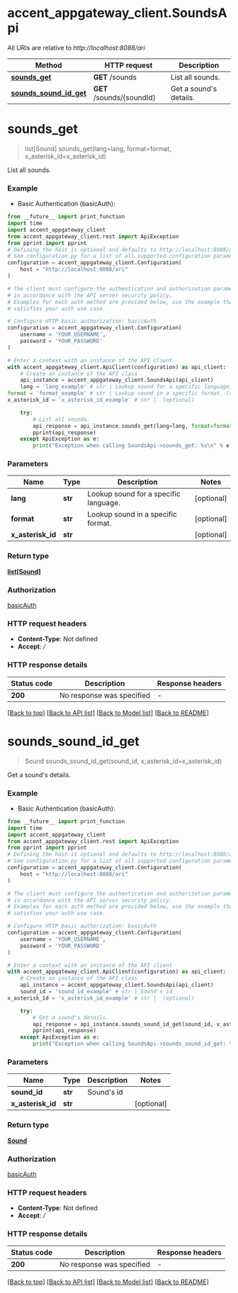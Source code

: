 # accent_appgateway_client.SoundsApi

All URIs are relative to *http://localhost:8088/ari*

Method | HTTP request | Description
------------- | ------------- | -------------
[**sounds_get**](SoundsApi.md#sounds_get) | **GET** /sounds | List all sounds.
[**sounds_sound_id_get**](SoundsApi.md#sounds_sound_id_get) | **GET** /sounds/{soundId} | Get a sound&#39;s details.


# **sounds_get**
> list[Sound] sounds_get(lang=lang, format=format, x_asterisk_id=x_asterisk_id)

List all sounds.

### Example

* Basic Authentication (basicAuth):
```python
from __future__ import print_function
import time
import accent_appgateway_client
from accent_appgateway_client.rest import ApiException
from pprint import pprint
# Defining the host is optional and defaults to http://localhost:8088/ari
# See configuration.py for a list of all supported configuration parameters.
configuration = accent_appgateway_client.Configuration(
    host = "http://localhost:8088/ari"
)

# The client must configure the authentication and authorization parameters
# in accordance with the API server security policy.
# Examples for each auth method are provided below, use the example that
# satisfies your auth use case.

# Configure HTTP basic authorization: basicAuth
configuration = accent_appgateway_client.Configuration(
    username = 'YOUR_USERNAME',
    password = 'YOUR_PASSWORD'
)

# Enter a context with an instance of the API client
with accent_appgateway_client.ApiClient(configuration) as api_client:
    # Create an instance of the API class
    api_instance = accent_appgateway_client.SoundsApi(api_client)
    lang = 'lang_example' # str | Lookup sound for a specific language. (optional)
format = 'format_example' # str | Lookup sound in a specific format. (optional)
x_asterisk_id = 'x_asterisk_id_example' # str |  (optional)

    try:
        # List all sounds.
        api_response = api_instance.sounds_get(lang=lang, format=format, x_asterisk_id=x_asterisk_id)
        pprint(api_response)
    except ApiException as e:
        print("Exception when calling SoundsApi->sounds_get: %s\n" % e)
```

### Parameters

Name | Type | Description  | Notes
------------- | ------------- | ------------- | -------------
 **lang** | **str**| Lookup sound for a specific language. | [optional]
 **format** | **str**| Lookup sound in a specific format. | [optional]
 **x_asterisk_id** | **str**|  | [optional]

### Return type

[**list[Sound]**](Sound.md)

### Authorization

[basicAuth](../README.md#basicAuth)

### HTTP request headers

 - **Content-Type**: Not defined
 - **Accept**: */*

### HTTP response details
| Status code | Description | Response headers |
|-------------|-------------|------------------|
**200** | No response was specified |  -  |

[[Back to top]](#) [[Back to API list]](../README.md#documentation-for-api-endpoints) [[Back to Model list]](../README.md#documentation-for-models) [[Back to README]](../README.md)

# **sounds_sound_id_get**
> Sound sounds_sound_id_get(sound_id, x_asterisk_id=x_asterisk_id)

Get a sound's details.

### Example

* Basic Authentication (basicAuth):
```python
from __future__ import print_function
import time
import accent_appgateway_client
from accent_appgateway_client.rest import ApiException
from pprint import pprint
# Defining the host is optional and defaults to http://localhost:8088/ari
# See configuration.py for a list of all supported configuration parameters.
configuration = accent_appgateway_client.Configuration(
    host = "http://localhost:8088/ari"
)

# The client must configure the authentication and authorization parameters
# in accordance with the API server security policy.
# Examples for each auth method are provided below, use the example that
# satisfies your auth use case.

# Configure HTTP basic authorization: basicAuth
configuration = accent_appgateway_client.Configuration(
    username = 'YOUR_USERNAME',
    password = 'YOUR_PASSWORD'
)

# Enter a context with an instance of the API client
with accent_appgateway_client.ApiClient(configuration) as api_client:
    # Create an instance of the API class
    api_instance = accent_appgateway_client.SoundsApi(api_client)
    sound_id = 'sound_id_example' # str | Sound's id
x_asterisk_id = 'x_asterisk_id_example' # str |  (optional)

    try:
        # Get a sound's details.
        api_response = api_instance.sounds_sound_id_get(sound_id, x_asterisk_id=x_asterisk_id)
        pprint(api_response)
    except ApiException as e:
        print("Exception when calling SoundsApi->sounds_sound_id_get: %s\n" % e)
```

### Parameters

Name | Type | Description  | Notes
------------- | ------------- | ------------- | -------------
 **sound_id** | **str**| Sound&#39;s id |
 **x_asterisk_id** | **str**|  | [optional]

### Return type

[**Sound**](Sound.md)

### Authorization

[basicAuth](../README.md#basicAuth)

### HTTP request headers

 - **Content-Type**: Not defined
 - **Accept**: */*

### HTTP response details
| Status code | Description | Response headers |
|-------------|-------------|------------------|
**200** | No response was specified |  -  |

[[Back to top]](#) [[Back to API list]](../README.md#documentation-for-api-endpoints) [[Back to Model list]](../README.md#documentation-for-models) [[Back to README]](../README.md)
